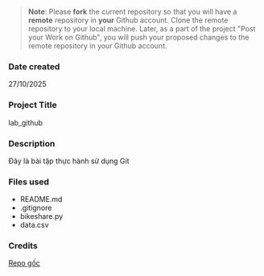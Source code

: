 >**Note**: Please **fork** the current repository so that you will have a **remote** repository in **your** Github account. Clone the remote repository to your local machine. Later, as a part of the project "Post your Work on Github", you will push your proposed changes to the remote repository in your Github account.

### Date created
27/10/2025
### Project Title
lab_github

### Description
Đây là bài tập thực hành sử dụng Git

### Files used
- README.md
- .gitignore
- bikeshare.py
- data.csv

### Credits
[Repo gốc](https://github.com/Maybetuandat/lab_github)
